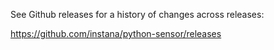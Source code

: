 See Github releases for a history of changes across releases:

https://github.com/instana/python-sensor/releases

